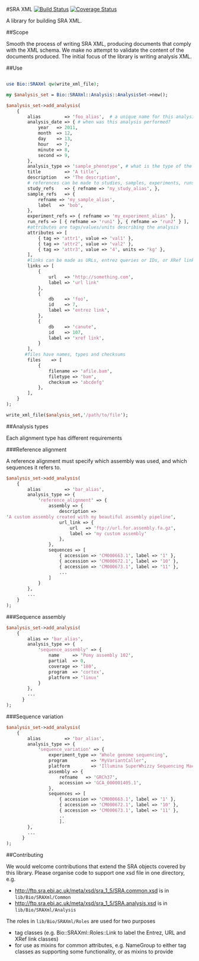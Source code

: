 #SRA XML
[![Build Status](https://travis-ci.org/FAANG/sra_xml.svg)](https://travis-ci.org/FAANG/sra_xml) [![Coverage Status](https://coveralls.io/repos/FAANG/sra_xml/badge.svg?branch=master&service=github)](https://coveralls.io/github/FAANG/sra_xml?branch=master)

A library for building SRA XML.

##Scope

Smooth the process of writing SRA XML, producing documents that comply with the XML schema. We make no attempt to validate the content of the documents produced. The initial focus of the library is writing analysis XML.

##Use

```perl

use Bio::SRAXml qw(write_xml_file);

my $analysis_set = Bio::SRAXml::Analysis::AnalysisSet->new();

$analysis_set->add_analysis(
    {
        alias         => 'foo_alias',  # a unique name for this analysis
        analysis_date => { # when was this analysis performed?
            year   => 2011,
            month  => 12,
            day    => 13,
            hour   => 7,
            minute => 8,
            second => 9,
        },
        analysis_type => 'sample_phenotype', # what is the type of the analysis? see documentation below on more complex analysis types
        title         => 'A title',
        description   => 'The description',
        # references can be made to studies, samples, experiments, runs and analyses
        study_refs    => { refname => 'my_study_alias', }, 
        sample_refs   => {
            refname => 'my_sample_alias',
            label   => 'bob',
        },
        experiment_refs => { refname => 'my_experiment_alias' },
        run_refs => [ { refname => 'run1' }, { refname => 'run2' } ],
        #attributes are tags/values/units describing the analysis
        attributes => [
            { tag => 'attr1', value => 'val1' },
            { tag => 'attr2', value => 'val2' },
            { tag => 'attr3', value => '4', units => 'kg' },
        ],
        #links can be made as URLs, entrez queries or IDs, or XRef links
        links => [
            {
                url   => 'http://something.com',
                label => 'url link'
            },
            {
                db    => 'foo',
                id    => 7,
                label => 'entrez link',
            },
            {
                db    => 'canute',
                id    => 107,
                label => 'xref link',
            }
        ],
       #files have names, types and checksums
        files    => [
            {
                filename => 'afile.bam',
                filetype => 'bam',
                checksum => 'abcdefg'
            },
        ],
    }
);

write_xml_file($analysis_set,'/path/to/file');
```

##Analysis types

Each alignment type has different requirements

###Reference alignment

A reference alignment must specify which assembly was used, and which sequences it refers to.

```perl
$analysis_set->add_analysis(
    {
        alias         => 'bar_alias',
        analysis_type => {
            'reference_alignment' => {
                assembly => {
                    description =>
'A custom assembly created with my beautiful assembly pipeline',
                    url_link => {
                        url   => 'ftp://url.for.assembly.fa.gz',
                        label => 'my custom assembly'
                    },
                },
                sequences => [
                    { accession => 'CM000663.1', label => '1' },
                    { accession => 'CM000672.1', label => '10' },
                    { accession => 'CM000673.1', label => '11' },
                    ...
                ]
            }
        },
        ...
    }
);
```


###Sequence assembly

```perl
$analysis_set->add_analysis(
    {
        alias => 'bar_alias',
        analysis_type => {
            'sequence_assembly' => {
                name     => 'Pony assembly 102',
                partial  => 0,
                coverage => '180',
                program  => 'cortex',
                platform => 'linux'
            }
        },
        ...
      }
);
```

###Sequence variation

```perl
$analysis_set->add_analysis(
    {
        alias         => 'bar_alias',
        analysis_type => {
            'sequence_variation' => {
                experiment_type => 'Whole genome sequencing',
                program         => 'MyVariantCaller',
                platform        => 'Illumina SuperWhizzy Sequencing Machine',
                assembly => {
                    refname   => 'GRCh37',
                    accession => 'GCA_000001405.1',
                },
                sequences => [
                    { accession => 'CM000663.1', label => '1' },
                    { accession => 'CM000672.1', label => '10' },
                    { accession => 'CM000673.1', label => '11' },
                    ..
                    ].
        },
        ...
      }
);

```
##Contributing

We would welcome contributions that extend the SRA objects covered by this library. Please organise code to support one xsd file in one directory, e.g.

* http://ftp.sra.ebi.ac.uk/meta/xsd/sra_1_5/SRA.common.xsd is in `lib/Bio/SRAXml/Common`
* http://ftp.sra.ebi.ac.uk/meta/xsd/sra_1_5/SRA.analysis.xsd is in `lib/Bio/SRAXml/Analysis`

The roles in `lib/Bio/SRAXml/Roles` are used for two purposes

 * tag classes (e.g. Bio::SRAXml::Roles::Link to label the Entrez, URL and XRef link classes)
 * for use as mixins for common attributes, e.g. NameGroup 
to either tag classes as supporting some functionality, or as mixins to provide   
